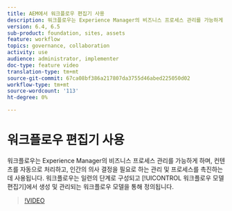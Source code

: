 ```yaml
---
title: AEM에서 워크플로우 편집기 사용
description: 워크플로우는 Experience Manager의 비즈니스 프로세스 관리를 가능하게 하며, 컨텐츠를 자동으로 처리하고, 인간의 의사 결정을 필요로 하는 관리 및 프로세스를 촉진하는 데 사용됩니다. 워크플로우는 워크플로우 모델 편집기에서 작성 및 관리되는 일련의 단계로 구성된 워크플로우 모델을 통해 정의됩니다.
version: 6.4, 6.5
sub-product: foundation, sites, assets
feature: workflow
topics: governance, collaboration
activity: use
audience: administrator, implementer
doc-type: feature video
translation-type: tm+mt
source-git-commit: 67ca08bf386a217807da3755d46abed225050d02
workflow-type: tm+mt
source-wordcount: '113'
ht-degree: 0%

---
```



# 워크플로우 편집기 사용

워크플로우는 Experience Manager의 비즈니스 프로세스 관리를 가능하게 하며, 컨텐츠를 자동으로 처리하고, 인간의 의사 결정을 필요로 하는 관리 및 프로세스를 촉진하는 데 사용됩니다. 워크플로우는 일련의 단계로 구성되고 [!UICONTROL 워크플로우 모델 편집기]에서 생성 및 관리되는 워크플로우 모델을 통해 정의됩니다.

>[!VIDEO](https://video.tv.adobe.com/v/22201/?quality=12&learn=on)
